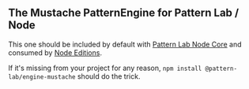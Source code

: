 ## The Mustache PatternEngine for Pattern Lab / Node

This one should be included by default with [Pattern Lab Node Core](https://github.com/pattern-lab/patternlab-node/tree/dev/packages/core) and consumed by [Node Editions](https://github.com/pattern-lab?utf8=%E2%9C%93&query=edition-node).

If it's missing from your project for any reason, `npm install @pattern-lab/engine-mustache` should do the trick.
